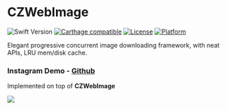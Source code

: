 # CZWebImage

![Swift Version](https://img.shields.io/badge/swift-3.2-orange.svg)
[![Carthage compatible](https://img.shields.io/badge/Carthage-compatible-4BC51D.svg?style=flat)](https://github.com/Carthage/Carthage)
[![License](https://img.shields.io/cocoapods/l/CZUtils.svg?style=flat)](http://cocoapods.org/pods/CZUtils)
[![Platform](https://img.shields.io/cocoapods/p/CZUtils.svg?style=flat)](http://cocoapods.org/pods/CZUtils)

Elegant progressive concurrent image downloading framework, with neat APIs, LRU mem/disk cache.

### Instagram Demo - [Github](https://github.com/showt1me/CZInstagram)
Implemented on top of **CZWebImage**

<img src="./Docs/CZInstagram.gif">
